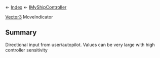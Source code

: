 ← [Index](Api-Index) ← [IMyShipController](Sandbox.ModAPI.Ingame.IMyShipController)

[Vector3](VRageMath.Vector3) MoveIndicator

## Summary

Directional input from user/autopilot. Values can be very large with high controller sensitivity

